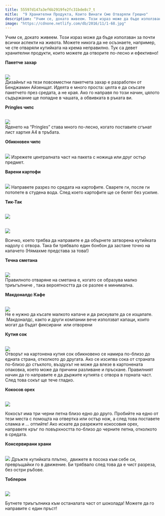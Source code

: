 ```yaml
---
title: 55597d147a3ef6b2919fe2fc31bde8c7_t
mitle:  "9 Хранителни Продукта, Които Винаги Сме Отваряли Грешно"
description: "Учим се, докато живеем. Този израз може да бъде използван за почти всички аспекти на живота. Можете никога да не осъзнаете, например, че сте отваряли кутийката на к�"
image: "https://cdnone.netlify.com/db/2016/11/1-68.jpg"
---
```


 <p>Учим се, докато живеем. Този израз може да бъде използван за почти всички аспекти на живота. Можете никога да не осъзнаете, например, че сте отваряли кутийката на крема неправилно. Тук са девет хранителни продукти, които можете да отворите по-лесно и ефективно!</p>      <p><strong>Пакетче захар</strong></p> <p> <br/><img src="https://cdnone.netlify.com/db/2016/11/1-68.jpg"/><br/> Дизайнът на тези повсеместни пакетчета захар е разработен от Бенджамин Айзенщат. Идеята е много проста: целта е да скъсате пакетчето през средата, а не края. Ако го направя по този начин, цялото съдържание ще попадне в чашата, a обвивката в ръката ви.</p>  <p><strong>Pringles чипс</strong></p>      <p> <br/><img src="https://cdnone.netlify.com/db/2016/11/2-36.jpg"/><br/> Яденето на “Pringles” става много по-лесно, когато поставите сгънат лист хартия А4 в тръбата.</p> <p><strong>Обикновен чипс</strong></p> <p> <br/><img src="https://cdnone.netlify.com/db/2016/11/3-3.gif"/> Изрежете централната част на пакета с ножица или друг остър предмет.</p>  <p><strong>Варени картофи</strong></p>      <p> <br/><img src="https://cdnone.netlify.com/db/2016/11/4-2.gif"/> Направете разрез по средата на картофите. Сварете ги, после ги потопете в студена вода. След което картофите ще се белят без усилие.</p> <p><strong>Тик-Так</strong></p> <p> <br/><img src="https://cdnone.netlify.com/db/2016/11/5-54.jpg"/><br/></p> <p> <br/><img src="https://cdnone.netlify.com/db/2016/11/345905-R3L8T8D-650-ae94dd.jpg"/><br/></p> <p>Всичко, което трябва да направите е да обърнете затворена кутийката надолу с отвора. Така би трябвало един бонбон да застане точно на капачето (Нямахме представа за това!)</p>  <p><strong>Течна сметана</strong></p>      <p> <br/><img src="https://cdnone.netlify.com/db/2016/11/6-51.jpg"/><br/> Правилното отваряне на сметана е, когато се образува малко триъгълниче , така вероятността да се разлее е минимална.</p> <p><strong>Макдоналдс Кафе</strong></p> <p> <br/><img src="https://cdnone.netlify.com/db/2016/11/7-51.jpg"/><br/> Не е нужно да късате малкото капаче и да рискувате да се изцапате.  Макдоналдс, както и други компании вече използват капаци, които могат да бъдат фиксирани  или отворени</p>  <p><strong>Кутия сок</strong></p>      <p> <br/><img src="https://cdnone.netlify.com/db/2016/11/8-47.jpg"/><br/> Отворът на картонена кутия сок обикновено се намира по-близо до едната страна, отколкото до другата. Ако се изсипва сока от страната по-близо до стъклото, въздухът не може да влезе в картонената опаковка, което може да причини разливане и пръскане. Правилният начин да го направите е да държите кутията с отвора в горната част. След това сокът ще тече гладко.</p> <p><strong>Кокосов орех</strong></p> <p> <br/><img src="https://cdnone.netlify.com/db/2016/11/9-46.jpg"/><br/></p> <p>Кокосът има три черни петна близо едно до друго. Пробийте на едно от тези места с помощта на отвертка или остър нож, а след това поставете сламка и … отпийте! Ако искате да разрежите кокосовия орех, направете кръг по повърхността по-близо до черните петна, отколкото в средата.</p> <p> <strong>Консервирани храни</strong></p> <p> <br/><img src="https://cdnone.netlify.com/db/2016/11/10-2.gif"/> Дpъжте кутийката плътно,  движете в посока към себе си, превръщайки го в движение. Би трябвало след това да е чист разреза, без остри ръбове.</p> <p><strong>Тоблерон</strong></p> <p> <br/><img src="https://cdnone.netlify.com/db/2017/01/tobleron.jpg"/><br/></p> <p>Бутнете триъгълника към останалата част от шоколада! Можете да го направите с един пръст!</p>       